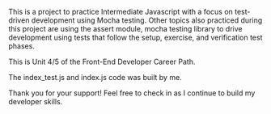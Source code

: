 This is a project to practice Intermediate Javascript with a focus on test-driven development using Mocha testing. Other topics also practiced during this project are using the assert module, mocha testing library to drive development using tests that follow the setup, exercise, and verification test phases.

This is Unit 4/5 of the Front-End Developer Career Path.

The index_test.js and index.js code was built by me. 

Thank you for your support! Feel free to check in as I continue to build my developer skills.
